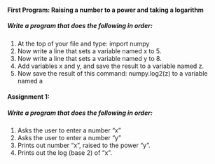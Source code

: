 #### First Program: Raising a number to a power and taking a logarithm

##### Write a program that does the following in order:
1. At the top of your file and type: import numpy
2. Now write a line that sets a variable named x to 5.
3. Now write a line that sets a variable named y to 8.
4. Add variables x and y, and save the result to a variable named z.
5. Now save the result of this command: numpy.log2(z) to a variable named a

#### Assignment 1:
##### Write a program that does the following in order:
1. Asks the user to enter a number “x”
2. Asks the user to enter a number “y” 
3. Prints out number “x”, raised to the power “y”.
4. Prints out the log (base 2) of “x”. 